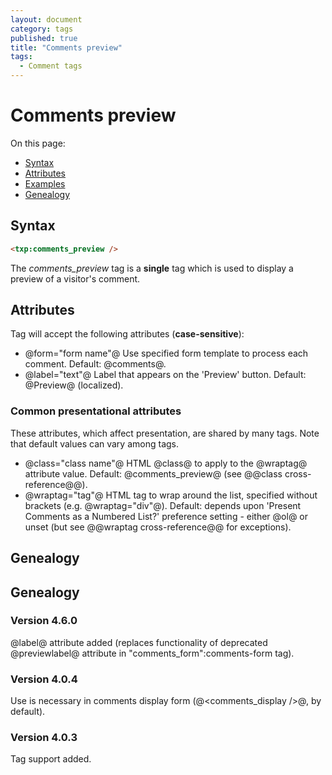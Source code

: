 ```yaml
---
layout: document
category: tags
published: true
title: "Comments preview"
tags:
  - Comment tags
---
```


# Comments preview

On this page:

* [Syntax](#user-content-syntax)
* [Attributes](#user-content-attributes)
* [Examples](#user-content-examples)
* [Genealogy](#user-content-genealogy)

## Syntax

```html
<txp:comments_preview />
```

The *comments_preview* tag is a __single__ tag which is used to display a preview of a visitor's comment.

## Attributes

Tag will accept the following attributes (**case-sensitive**):

* @form="form name"@
Use specified form template to process each comment.
Default: @comments@.
* @label="text"@
Label that appears on the 'Preview' button.
Default: @Preview@ (localized).

### Common presentational attributes

These attributes, which affect presentation, are shared by many tags. Note that default values can vary among tags.

* @class="class name"@
HTML @class@ to apply to the @wraptag@ attribute value.
Default: @comments_preview@ (see @@class cross-reference@@).
* @wraptag="tag"@
HTML tag to wrap around the list, specified without brackets (e.g. @wraptag="div"@).
Default: depends upon 'Present Comments as a Numbered List?' preference setting - either @ol@ or unset (but see @@wraptag cross-reference@@ for exceptions).

## Genealogy

## Genealogy

### Version 4.6.0

@label@ attribute added (replaces functionality of deprecated @previewlabel@ attribute in "comments_form":comments-form tag).

### Version 4.0.4

Use is necessary in comments display form (@<comments_display />@, by default).

### Version 4.0.3

Tag support added.
